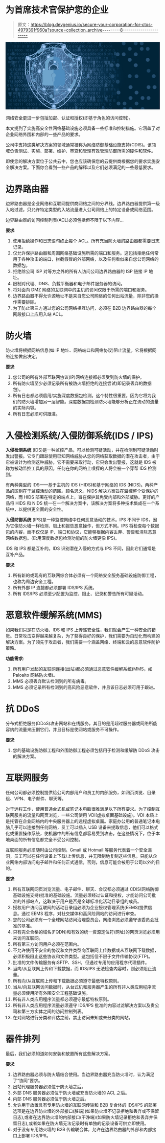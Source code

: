# 为首席技术官保护您的企业

> 原文：<https://blog.devgenius.io/secure-your-corporation-for-ctos-4979391f960a?source=collection_archive---------8----------------------->

![](img/9d561dce9a8ed5eef6da042831280864.png)

网络安全更进一步包括加密、认证和授权(即基于角色的访问控制)。

本文提到了实施高安全性网络基础设施必须具备一些标准和控制措施。它涵盖了对企业网络外围和内部的一些产品的要求。

公司中支持这类解决方案的领域通常被称为网络防御基础设施支持(CDIS)。该领域负责测试、实施、部署、维护、审查和管理有效管理防御所需的硬件和软件。

即使您的解决方案位于公共云中，您也应该确保您的云提供商根据您的要求实施安全解决方案。下面你会看到一些产品的解释以及它们必须满足的一些最低要求。

# 边界路由器

边界路由器是企业网络和互联网提供商网络之间的分界线。边界路由器提供第一级入站过滤，只允许特定类型的入站流量进入公司网络上的特定设备或网络范围。

边界路由器的访问控制列表(ACL)必须包括但不限于以下内容…

**要求**:

1.  使用拒绝操作和日志语句终止每个 ACL。所有充当防火墙的路由器都需要日志记录。
2.  仅允许保护路由器和周围网络基础设施所需的端口和服务。这包括拒绝任何常用于各种攻击的端口，拦截假冒的外部网络，以及任何看似来自您公司网络的数据包。
3.  拒绝除公司 ISP 对等方之外的所有人访问公司边界路由器的 ISP 链接 IP 地址。
4.  限制对代理、DNS、负载平衡器和电子邮件服务器的访问。
5.  将对面向 DMZ 网络的互联网中的主机的访问仅限于所需的端口和服务。
6.  边界路由器不得允许源地址不是来自您公司网络的任何出站流量，除非您的操作需要排除。
7.  为了防止第三方通过您的公司网络相互访问，必须在 B2B 边界路由器的每个网段接口上应用入站 ACL。

# 防火墙

防火墙将根据网络信息(如 IP 地址、网络端口和网络协议)阻止流量。它将根据网络连接做出决定。

**要求**:

1.  您公司的所有外部互联网协议(IP)网络连接都必须受到防火墙的保护。
2.  所有防火墙至少必须记录所有被防火墙拒绝的连接尝试(即记录丢弃的数据包)。
3.  所有日志都必须启用/实施深度数据包检测。这个特性很重要，因为它将为我们的防火墙增加另一层智能。深度数据包检测防火墙能够分析正在流动的流量的实际内容。
4.  所有日志必须可供跟进。

# 入侵检测系统/入侵防御系统(IDS / IPS)

**入侵检测系统** (IDS)是一种监控产品，可以检测可疑活动，并在检测到可疑活动时发出警报。它专门跟踪使用已知网络威胁从您的网络获取数据的潜在攻击者，由于它被设计为检测这种威胁，它不需要采取行动，它只会发出警报，这就是 IDS 被称为被动监控工具的原因。任何在你的网络上嗅探的人将会被一个穿帮 IDS 检测到。

有两种类型的 IDS——基于主机的 IDS (HIDS)和基于网络的 IDS (NIDS)。两种产品的区别在于监控活动的范围。顾名思义，NIDS 解决方案旨在监控整个受保护的网络，而 HIDS 部署在特定的端点上，旨在保护其免受内部和外部威胁。更好的产品将 HIDS 和 NIDS 统一在一个解决方案中，该解决方案将多种技术集成在一个系统中，以提供更全面的安全性。

**入侵防御系统** (IPS)是一种监控网络中任何恶意活动的技术。IPS 不同于 IDS，因为它像防火墙一样检测、阻止和报告恶意操作，但方式不同。IPS 将检查每个数据包的内容，而不仅仅是 IP、端口和协议，它能够根据内容丢弃、警告和清除恶意网络数据包。(启用深度数据包检测功能的防火墙更像 IPS)。

IDS 和 IPS 都是互补的。IDS 识别潜在入侵的方式与 IPS 不同，因此它们通常是互补产品。

**要求**:

1.  所有新的或现有的互联网综合体必须有一个网络安全服务基础设施防御工程，也称为周边安全工程。
2.  所有外部 IP 连接都必须部署 IDS/IPS 系统。
3.  所有 IDS/IPS 必须至少配置为监控、阻止、记录和警告所有可疑活动。

# 恶意软件缓解系统(MMS)

如果我们只是在防火墙、IDS 和 IPS 上传递安全性，我们就会产生一种安全的错觉。日常攻击变得越来越复杂，为了获得良好的保护，我们需要为自动化而构建的解决方案。为了领先于攻击者，我们需要一个涵盖网络、终端和云的恶意软件防护策略。

**功能需求**:

1.  所有用户发起的互联网连接(出站)都必须通过恶意软件缓解系统(MMS，如 Paloalto 网络防火墙)。
2.  MMS 必须丢弃默认检测到的所有病毒。
3.  MMS 必须记录所有检测到的高风险恶意软件，并且该日志必须可用于跟进。

# 抗 DDoS

分布式拒绝服务(DDoS)攻击网站和在线服务。其目的是用超过服务器或网络所能容纳的流量来压倒它们，并且目标是使网站或服务不可操作。

**要求**:

1.  您的基础设施防御工程和外围防御工程必须包括用于检测和缓解防 DDoS 攻击的解决方案。

# 互联网服务

任何公司都必须控制提供给公司内部用户和员工的内部服务，如网页浏览、目录组、VPN、电子邮件、聊天等。

对于远程工作，使用普通台式机或笔记本电脑很难满足以下所有要求。为了控制互联网服务的流量和网页浏览，一些公司使用 VDI(虚拟桌面基础设施)。VDI 本质上是托管在企业网络内的中央服务器上的远程虚拟桌面。家庭办公用的普通笔记本电脑几乎可以连接到任何网络，员工可以插入 USB 设备来提取信息，他们可以格式化或重置操作系统，使机器中的所有信息都容易受到攻击。在这些情况下，位于本地桌面的所有信息都完全不受公司控制。

互联网服务必须随时由公司控制。Gmail 或 Hotmail 等服务代表着一个安全漏洞，员工可以在任何设备上下载/上传信息，并无限制地复制这些信息。只能从企业网络内部访问电子邮件和任何正式通信，否则，信息可能会被用于公司以外的目的。

**要求**:

1.  所有互联网网页浏览流量、电子邮件、聊天、会议都必须通过 CDIS(网络防御基础设施支持)批准的基础设施。流量必须经过认证和授权，才能访问公司批准的外部站点，这取决于用户是否是全球标准化活动目录组的成员。
2.  授权用户访问互联网的活动目录组必须为企业授权管理系统(EEMS)提供信息。通过 EEMS 程序，对社交媒体和高风险网站的访问进行审查。
3.  您的公司必须有一个全球网站访问治理委员会，网络浏览必须遵守该委员会批准的基准。
4.  只有完全合格的域名(FQDN)和有效的统一资源定位符(网址)的网页浏览必须用来访问互联网。
5.  所有第三方访问用户必须在范围内。
6.  不允许使用不安全的协议和文件类型向互联网上传数据或从互联网下载数据，必须积极阻止这些协议和文件类型。这包括但不限于文件传输协议(FTP)。
7.  批准的文件传输服务有:SFTP、SSH，但通过专用的应用程序代理插件。
8.  当向/从互联网上传和下载数据，而 IDS/IPS 无法检查内容时，则必须阻止流量。
9.  所有向/从互联网上传和下载数据必须遵守最低特权原则。
10.  当从/向互联网访问数据时，从台式机和服务器产生的所有非人类应用程序流量必须使用所有外围安全工程基础设施。
11.  所有非人类应用程序流量都必须遵守最低特权原则。
12.  所有非人类应用程序流量必须遵守 IDS/IPS 批准的内容过滤解决方案以及贵公司和第三方实体之间的访问控制列表。
13.  在对网站进行分类和评估之前，禁止访问未知或未分类的网站。

# 器件排列

最后，我们必须知道如何安装和放置所有这些解决方案。

**要求**:

1.  边界路由器必须与防火墙结合使用。当边界路由器充当防火墙时，认为满足了“协同”要求。
2.  出站代理服务器必须位于防火墙之后。
3.  外部 DNS 服务器必须位于防火墙或充当防火墙的 ACL 之后。
4.  内部 DNS 服务器必须位于防火墙之后。
5.  允许用于放置具有专用防火墙的互联网传输和 B2B 复合体的 IDS/IPS 的部署选项是在边界防火墙的外部接口(脏端)(如果防火墙不记录拒绝和丢弃或不保留日志),或者在边界防火墙的内部接口(干净端)(如果防火墙记录拒绝和丢弃并保留日志),或者如果在防火墙无法记录时有单独的记录设备可供立即使用。
6.  对于没有专用防火墙的 B2B 传输联合体，允许在边界路由器的外部和内部接口上部署 IDS/IPS。
